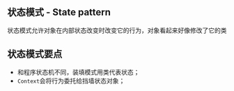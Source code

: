 ## 状态模式 - State pattern

状态模式允许对象在内部状态改变时改变它的行为，对象看起来好像修改了它的类

## 状态模式要点

- 和程序状态机不同，装填模式用类代表状态；
- `Context`会将行为委托给挡墙状态对象；
